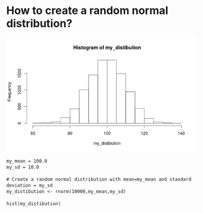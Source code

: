 # How to create a random normal distribution?

![Histogram of the normal distribution](CreateRandomNormalDistribution.png)

```
my_mean = 100.0
my_sd = 10.0

# Create a random normal distribution with mean=my_mean and standard deviation = my_sd
my_distibution <- rnorm(10000,my_mean,my_sd)

hist(my_distibution)
```
